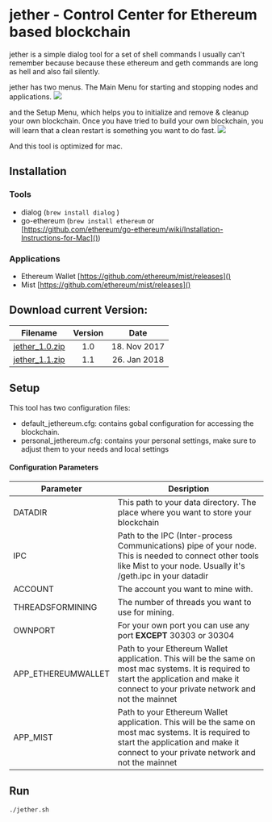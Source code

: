 # jether - Control Center for Ethereum based blockchain

jether is a simple dialog tool for a set of shell commands I usually can't remember because because these ethereum and geth commands are long as hell and also fail silently. 

jether has two menus. The Main Menu for starting and stopping nodes and applications.
![](images/MainMenu_V1.0.png)

and the Setup Menu, which helps you to initialize and remove & cleanup your own blockchain. Once you have tried to build your own blockchain, you will learn that a clean restart is something you want to do fast.
![](images/SetupMenu_V1.0.png)

And this tool is optimized for mac.

## Installation 

### Tools
- dialog (`brew install dialog`   )
- go-ethereum (`brew install ethereum` or [https://github.com/ethereum/go-ethereum/wiki/Installation-Instructions-for-Mac]())

### Applications

- Ethereum Wallet [https://github.com/ethereum/mist/releases]()
- Mist [https://github.com/ethereum/mist/releases]()

## Download current Version:

| Filename  | Version  | Date  |
|---|:-:|:-:|
| [jether_1.0.zip](https://github.com/Decksname/jether/blob/master/releases/jether_1.0.zip)  | 1.0  | 18. Nov 2017  |
| [jether_1.1.zip](https://github.com/Decksname/jether/archive/1.1.zip)  | 1.1  | 26. Jan 2018  |



## Setup

This tool has two configuration files:

- default_jethereum.cfg: contains gobal configuration for accessing the blockchain.
- personal_jethereum.cfg: contains your personal settings, make sure to adjust them to your needs and local settings

#### Configuration Parameters

| Parameter  | Desription  |
|---|---|
| DATADIR  | This path to your data directory. The place where you want to store your blockchain  | 
| IPC | Path to the IPC (Inter-process Communications) pipe of your node. This is needed to connect other tools like Mist to your node.   Usually it's /geth.ipc in your datadir| 
| ACCOUNT   | The account you want to mine with.  |   
| THREADSFORMINING | The number of threads you want to use for mining. |
|OWNPORT | For your own port you can use any port **EXCEPT** 30303 or 30304|
|APP_ETHEREUMWALLET| Path to your Ethereum Wallet application. This will be the same on most mac systems. It is required to start the application and make it connect to your private network and not the mainnet |
|APP_MIST|Path to your Ethereum Wallet application. This will be the same on most mac systems. It is required to start the application and make it connect to your private network and not the mainnet|


## Run

`./jether.sh`
